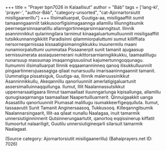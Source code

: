 +++
title = "Prayer bpn7026 in Kalaallisut"
author = "Báb"
tags = ['lang-kl', 'prayer-', "author-Báb", "category-unsorted", "cat-Ajornartorsiutit misiligaanerillu"]
+++
Ilisimalluarpat, Guutiga-aa, misiligaaffiit sumit tamaanngaanniit takkusoorfigisimagaannga allamillu Illiunngitsumik peerneqarsinnaanatillu allanngortinneqarsinnaanngitsut. Ilinnik asanninnikkut qularinngilara tarnimut kinaagaluartumulluunniit misiligaaffiit tutsikkunnanngikkitit Paradisinni qilammiorpaluttumi sumut killiffiata nersorneqarnissaa kissaatigisimanngikkukku inuunermilu maani nunamiorpaluttumi uummataa Pissaanerpit sunit tamanit ajugaasup sernissuinerata assiaqusernerani nukittorsarnianngikkukku, taamaalillugu nunarsuup massumap imaqanngissusiinut kajumertunngoqqunagu. Ilumummi ilisimalluarpat Ilinnik eqqaamanninneq qanoq ilisukkulluunniit pingaartinnerujuassagiga qilaat nunarsuullu imarisaaninngaannit tamanit. 
Uummatiga pissatsiguk, Guutiga-aa, Ilinnik maleruussinikkut Asanninnikkullu, Akeqannillu qanorluunniit amerlatigigaluartunit assersimalluinnaqqullunga. Ilumut, Illit Naalannassutsikkut uppernarsaatigaara Ilinnut taamaallaat iluunngarlunga kipisallunga, allamillu qunugisaqarnanga taamaallaat Naapertuilluarnerit. Qinnuigaakkit uanga Asasatillu qanorluunniit Piumasat malillugu isumakkeerfigeqqulluta. Ilumut, tassaavutit Sunit Tamanit Anginersaasoq, Tukkusooq. 
Killeqanngitsumik Naalannarsingaarit, Illit-aa qilaat nunallu Naalagaa, inuit tamarmik unnersiutiginninnerit Qutsinnerungaartutit, qanortoq eqqissinerup kiffatit Ilumoortut nalaariligit, Guutilu unnersiutigineqarli silarsuit tamarmik Naalagaat.

(Source category: Ajornartorsiutit misiligaanerillu)
(Bahaiprayers.net ID: 7026)
